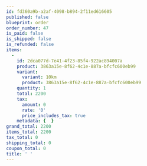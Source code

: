 ```yaml
---
id: fd360a9b-a2af-4098-b894-2f11ed616605
published: false
blueprint: order
order_number: 47
is_paid: false
is_shipped: false
is_refunded: false
items:
  -
    id: 2dca077d-7e41-4f23-85f4-922ac894007a
    product: 3863a15e-8f62-4c1e-887a-bfcfc600eb99
    variant:
      variant: 10km
      product: 3863a15e-8f62-4c1e-887a-bfcfc600eb99
    quantity: 1
    total: 2200
    tax:
      amount: 0
      rate: '0'
      price_includes_tax: true
    metadata: {  }
grand_total: 2200
items_total: 2200
tax_total: 0
shipping_total: 0
coupon_total: 0
title: ' '
---
```

